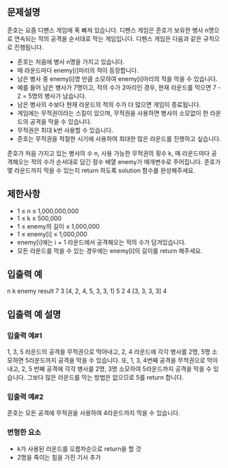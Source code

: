 ## 문제설명

준호는 요즘 디펜스 게임에 푹 빠져 있습니다. 디펜스 게임은 준호가 보유한 병사 n명으로 연속되는 적의 공격을 순서대로 막는 게임입니다. 디펜스 게임은 다음과 같은 규칙으로 진행됩니다.

- 준호는 처음에 병사 n명을 가지고 있습니다.
- 매 라운드마다 enemy[i]마리의 적이 등장합니다.
- 남은 병사 중 enemy[i]명 만큼 소모하여 enemy[i]마리의 적을 막을 수 있습니다.
- 예를 들어 남은 병사가 7명이고, 적의 수가 2마리인 경우, 현재 라운드를 막으면 7 - 2 = 5명의 병사가 남습니다.
- 남은 병사의 수보다 현재 라운드의 적의 수가 더 많으면 게임이 종료됩니다.
- 게임에는 무적권이라는 스킬이 있으며, 무적권을 사용하면 병사의 소모없이 한 라운드의 공격을 막을 수 있습니다.
- 무적권은 최대 k번 사용할 수 있습니다.
- 준호는 무적권을 적절한 시기에 사용하여 최대한 많은 라운드를 진행하고 싶습니다.

준호가 처음 가지고 있는 병사의 수 n, 사용 가능한 무적권의 횟수 k, 매 라운드마다 공격해오는 적의 수가 순서대로 담긴 정수 배열 enemy가 매개변수로 주어집니다. 준호가 몇 라운드까지 막을 수 있는지 return 하도록 solution 함수를 완성해주세요.

## 제한사항

- 1 ≤ n ≤ 1,000,000,000
- 1 ≤ k ≤ 500,000
- 1 ≤ enemy의 길이 ≤ 1,000,000
- 1 ≤ enemy[i] ≤ 1,000,000
- enemy[i]에는 i + 1 라운드에서 공격해오는 적의 수가 담겨있습니다.
- 모든 라운드를 막을 수 있는 경우에는 enemy[i]의 길이를 return 해주세요.

## 입출력 예

n k enemy result
7 3 [4, 2, 4, 5, 3, 3, 1] 5
2 4 [3, 3, 3, 3] 4

## 입출력 예 설명

### 입출력 예#1

1, 3, 5 라운드의 공격을 무적권으로 막아내고, 2, 4 라운드에 각각 병사를 2명, 5명 소모하면 5라운드까지 공격을 막을 수 있습니다. 또, 1, 3, 4번째 공격을 무적권으로 막아내고, 2, 5 번째 공격에 각각 병사를 2명, 3명 소모하여 5라운드까지 공격을 막을 수 있습니다. 그보다 많은 라운드를 막는 방법은 없으므로 5를 return 합니다.

### 입출력 예#2

준호는 모든 공격에 무적권을 사용하여 4라운드까지 막을 수 있습니다.

### 변형한 요소

- k가 사용된 라운드를 오름차순으로 return을 할 것
- 2명을 죽이는 힘을 가진 기사 추가
